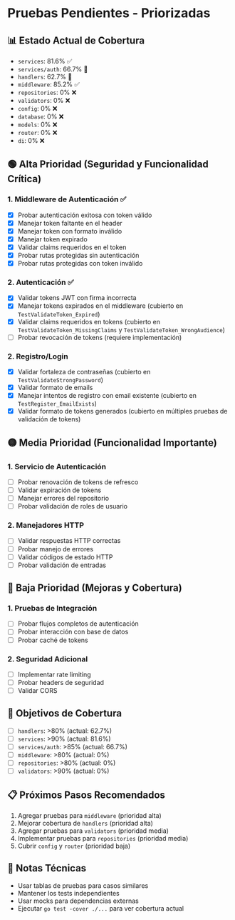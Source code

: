 # Pruebas Pendientes - Priorizadas

## 📊 Estado Actual de Cobertura
- `services`: 81.6% ✅
- `services/auth`: 66.7% 🔄
- `handlers`: 62.7% 🔄
- `middleware`: 85.2% ✅
- `repositories`: 0% ❌
- `validators`: 0% ❌
- `config`: 0% ❌
- `database`: 0% ❌
- `models`: 0% ❌
- `router`: 0% ❌
- `di`: 0% ❌


## 🟢 Alta Prioridad (Seguridad y Funcionalidad Crítica)

### 1. Middleware de Autenticación ✅
- [x] Probar autenticación exitosa con token válido
- [x] Manejar token faltante en el header
- [x] Manejar token con formato inválido
- [x] Manejar token expirado
- [x] Validar claims requeridos en el token
- [x] Probar rutas protegidas sin autenticación
- [x] Probar rutas protegidas con token inválido

### 2. Autenticación ✅
- [x] Validar tokens JWT con firma incorrecta
- [x] Manejar tokens expirados en el middleware (cubierto en `TestValidateToken_Expired`)
- [x] Validar claims requeridos en tokens (cubierto en `TestValidateToken_MissingClaims` y `TestValidateToken_WrongAudience`)
- [ ] Probar revocación de tokens (requiere implementación)

### 2. Registro/Login
- [x] Validar fortaleza de contraseñas (cubierto en `TestValidateStrongPassword`)
- [X] Validar formato de emails
- [x] Manejar intentos de registro con email existente (cubierto en `TestRegister_EmailExists`)
- [x] Validar formato de tokens generados (cubierto en múltiples pruebas de validación de tokens)

## 🟡 Media Prioridad (Funcionalidad Importante)

### 1. Servicio de Autenticación
- [ ] Probar renovación de tokens de refresco
- [ ] Validar expiración de tokens
- [ ] Manejar errores del repositorio
- [ ] Probar validación de roles de usuario

### 2. Manejadores HTTP
- [ ] Validar respuestas HTTP correctas
- [ ] Probar manejo de errores
- [ ] Validar códigos de estado HTTP
- [ ] Probar validación de entradas

## 🔴 Baja Prioridad (Mejoras y Cobertura)

### 1. Pruebas de Integración
- [ ] Probar flujos completos de autenticación
- [ ] Probar interacción con base de datos
- [ ] Probar caché de tokens

### 2. Seguridad Adicional
- [ ] Implementar rate limiting
- [ ] Probar headers de seguridad
- [ ] Validar CORS

## 🎯 Objetivos de Cobertura
- [ ] `handlers`: >80% (actual: 62.7%)
- [ ] `services`: >90% (actual: 81.6%)
- [ ] `services/auth`: >85% (actual: 66.7%)
- [ ] `middleware`: >80% (actual: 0%)
- [ ] `repositories`: >80% (actual: 0%)
- [ ] `validators`: >90% (actual: 0%)

## 📋 Próximos Pasos Recomendados
1. Agregar pruebas para `middleware` (prioridad alta)
2. Mejorar cobertura de `handlers` (prioridad alta)
3. Agregar pruebas para `validators` (prioridad media)
4. Implementar pruebas para `repositories` (prioridad media)
5. Cubrir `config` y `router` (prioridad baja)

## 📝 Notas Técnicas
- Usar tablas de pruebas para casos similares
- Mantener los tests independientes
- Usar mocks para dependencias externas
- Ejecutar `go test -cover ./...` para ver cobertura actual
